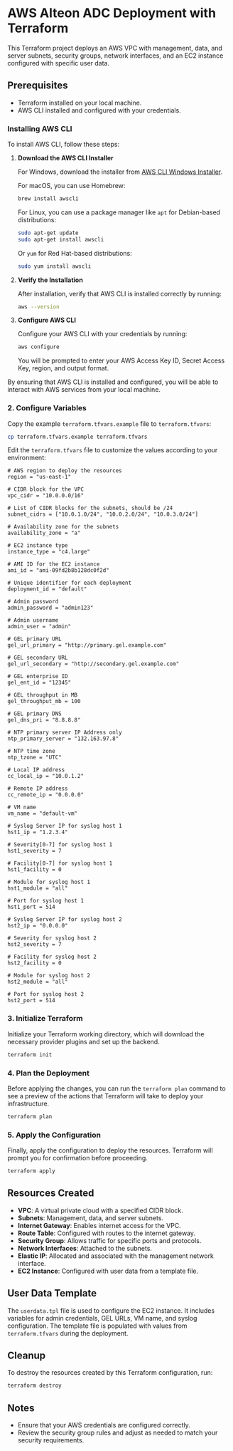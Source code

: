 # AWS Alteon ADC Deployment with Terraform
This Terraform project deploys an AWS VPC with management, data, and server subnets, security groups, network interfaces, and an EC2 instance configured with specific user data.

## Prerequisites

- Terraform installed on your local machine.
- AWS CLI installed and configured with your credentials.

### Installing AWS CLI

To install AWS CLI, follow these steps:

1. **Download the AWS CLI Installer**

   For Windows, download the installer from [AWS CLI Windows Installer](https://awscli.amazonaws.com/AWSCLIV2.msi).

   For macOS, you can use Homebrew:

   ```sh
   brew install awscli
   ```

   For Linux, you can use a package manager like `apt` for Debian-based distributions:

   ```sh
   sudo apt-get update
   sudo apt-get install awscli
   ```

   Or `yum` for Red Hat-based distributions:

   ```sh
   sudo yum install awscli
   ```

2. **Verify the Installation**

   After installation, verify that AWS CLI is installed correctly by running:

   ```sh
   aws --version
   ```

3. **Configure AWS CLI**

   Configure your AWS CLI with your credentials by running:

   ```sh
   aws configure
   ```

   You will be prompted to enter your AWS Access Key ID, Secret Access Key, region, and output format.

By ensuring that AWS CLI is installed and configured, you will be able to interact with AWS services from your local machine.

### 2. Configure Variables

Copy the example `terraform.tfvars.example` file to `terraform.tfvars`:

```sh
cp terraform.tfvars.example terraform.tfvars
```

Edit the `terraform.tfvars` file to customize the values according to your environment:

```plaintext
# AWS region to deploy the resources
region = "us-east-1"

# CIDR block for the VPC
vpc_cidr = "10.0.0.0/16"

# List of CIDR blocks for the subnets, should be /24
subnet_cidrs = ["10.0.1.0/24", "10.0.2.0/24", "10.0.3.0/24"]

# Availability zone for the subnets
availability_zone = "a"

# EC2 instance type
instance_type = "c4.large"

# AMI ID for the EC2 instance
ami_id = "ami-09fd2b8b128dc0f2d"

# Unique identifier for each deployment
deployment_id = "default"

# Admin password
admin_password = "admin123"

# Admin username
admin_user = "admin"

# GEL primary URL
gel_url_primary = "http://primary.gel.example.com"

# GEL secondary URL
gel_url_secondary = "http://secondary.gel.example.com"

# GEL enterprise ID
gel_ent_id = "12345"

# GEL throughput in MB
gel_throughput_mb = 100

# GEL primary DNS
gel_dns_pri = "8.8.8.8"

# NTP primary server IP Address only
ntp_primary_server = "132.163.97.8"

# NTP time zone
ntp_tzone = "UTC"

# Local IP address
cc_local_ip = "10.0.1.2"

# Remote IP address
cc_remote_ip = "0.0.0.0"

# VM name
vm_name = "default-vm"

# Syslog Server IP for syslog host 1
hst1_ip = "1.2.3.4"

# Severity[0-7] for syslog host 1
hst1_severity = 7

# Facility[0-7] for syslog host 1
hst1_facility = 0

# Module for syslog host 1
hst1_module = "all"

# Port for syslog host 1
hst1_port = 514

# Syslog Server IP for syslog host 2
hst2_ip = "0.0.0.0"

# Severity for syslog host 2
hst2_severity = 7

# Facility for syslog host 2
hst2_facility = 0

# Module for syslog host 2
hst2_module = "all"

# Port for syslog host 2
hst2_port = 514
```

### 3. Initialize Terraform

Initialize your Terraform working directory, which will download the necessary provider plugins and set up the backend.

```sh
terraform init
```

### 4. Plan the Deployment

Before applying the changes, you can run the `terraform plan` command to see a preview of the actions that Terraform will take to deploy your infrastructure.

```sh
terraform plan
```

### 5. Apply the Configuration

Finally, apply the configuration to deploy the resources. Terraform will prompt you for confirmation before proceeding.

```sh
terraform apply
```

## Resources Created

- **VPC**: A virtual private cloud with a specified CIDR block.
- **Subnets**: Management, data, and server subnets.
- **Internet Gateway**: Enables internet access for the VPC.
- **Route Table**: Configured with routes to the internet gateway.
- **Security Group**: Allows traffic for specific ports and protocols.
- **Network Interfaces**: Attached to the subnets.
- **Elastic IP**: Allocated and associated with the management network interface.
- **EC2 Instance**: Configured with user data from a template file.

## User Data Template

The `userdata.tpl` file is used to configure the EC2 instance. 
It includes variables for admin credentials, GEL URLs, VM name, and syslog configuration. 
The template file is populated with values from `terraform.tfvars` during the deployment.

## Cleanup

To destroy the resources created by this Terraform configuration, run:

```sh
terraform destroy
```

## Notes

- Ensure that your AWS credentials are configured correctly.
- Review the security group rules and adjust as needed to match your security requirements.